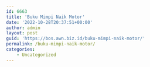 ```yaml
---
id: 6663
title: 'Buku Mimpi Naik Motor'
date: '2022-10-28T20:37:51+00:00'
author: admin
layout: post
guid: 'https://bos.awn.biz.id/buku-mimpi-naik-motor/'
permalink: /buku-mimpi-naik-motor/
categories:
    - Uncategorized
---
```


